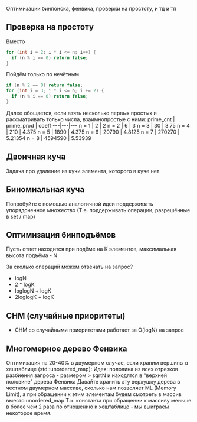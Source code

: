 Оптимизации бинпоиска, фенвика, проверки на простоту,  и тд и тп
## Проверка на простоту
Вместо
```cpp
for (int i = 2; i * i <= n; i++) {
  if (n % i == 0) return false;
}
```

Пойдём только по нечётным
```cpp
if (n % 2 == 0) return false;
for (int i = 3; i * i <= n; i += 2) {
  if (n % i == 0) return false;
}
```

Далее обощается, если взять несколько первых простых и рассматривать только числа, взаимнопростые с ними:
prime_cnt | prime_prod | coeff
---|---|---
n = 1 | 2 | 2
n = 2 | 6 | 3
n = 3 | 30 | 3.75
n = 4 | 210 | 4.375
n = 5 | 1890 | 4.375
n = 6 | 20790 | 4.8125
n = 7 | 270270 | 5.21354
n = 8 | 4594590 | 5.53939

## Двоичная куча
Задача про удаление из кучи элемента, которого в куче нет

## Биномиальная куча
Попробуйте с помощью аналогичной идеи поддерживать упорядоченное множество
(Т.е. поддерживать операции, разрешённые в set / map)

## Оптимизация бинподъёмов
Пусть ответ находится при подёме на K элементов, максимальная высота подъёма - N

За сколько операций можем отвечать на запрос?
- logN
- 2 * logK
- loglogN + logK
- 2loglogK + logK

## СНМ (случайные приоритеты)
- СНМ со случайными приоритетами работает за O(logN) на запрос

## Многомерное дерево Фенвика
Оптимизация на 20-40% в двумерном случае, если храним вершины в хештаблице (std::unordered_map):
Идея: половина из всех отрезков разбиения запроса - размером > sqrtN и находятся в "верхней половине" дерева Фенвика
Давайте хранить эту верхушку дерева в честном двумерном массиве, сколько нам позволяет ML (Memory Limit), а при обращении к этим элементам будем смотреть в массив вместо unordered_map
Т.к. константа при обращении к массиву меньше в более чем 2 раза по отношению к хештаблице - мы выиграем некоторое время.
